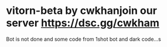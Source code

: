 # vitorn-beta by cwkhanjoin our server https://dsc.gg/cwkham

Bot is not done and some code  from 1shot bot and dark code...s
